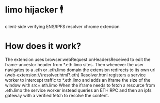 # limo hijacker 🕴️

client-side verifying ENS/IPFS resolver chrome extension

# How does it work?

The extension uses browser.webRequest.onHeadersReceived to edit the frame-ancestor header from *.eth.limo sites.
Then whenever the user navigates to a .eth or .eth.limo domain the extension redirects to its own url (web-extension://<hash>/resolver.html?<domain>.eth)
Resolver.html registers a service worker to intercept traffic to *.eth.limo and adds an iframe the size of the window with src=<domain>.eth.limo
When the iframe needs to fetch a resource from <domain>.eth.limo the service worker instead queries an ETH RPC and then an ipfs gateway with a verified fetch to resolve the content.
